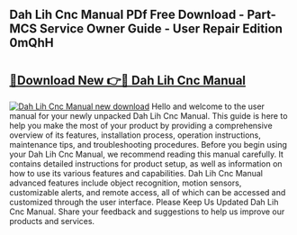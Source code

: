 ## Dah Lih Cnc Manual PDf Free Download - Part-MCS Service Owner Guide - User Repair Edition 0mQhH

# <h2><a href="http://bc61377.oget.top/?id=Dah+Lih+Cnc+Manual">🔗Download New 👉🔴 Dah Lih Cnc Manual</a></h2>

[![Dah Lih Cnc Manual new download](https://i.imgur.com/5g1atiW.png)](http://bc61377.oget.top/?id=Dah+Lih+Cnc+Manual)
Hello and welcome to the user manual for your newly unpacked Dah Lih Cnc Manual. This guide is here to help you make the most of your product by providing a comprehensive overview of its features, installation process, operation instructions, maintenance tips, and troubleshooting procedures. Before you begin using your Dah Lih Cnc Manual, we recommend reading this manual carefully. It contains detailed instructions for product setup, as well as information on how to use its various features and capabilities. Dah Lih Cnc Manual advanced features include object recognition, motion sensors, customizable alerts, and remote access, all of which can be accessed and customized through the user interface. Please Keep Us Updated Dah Lih Cnc Manual. Share your feedback and suggestions to help us improve our products and services.
